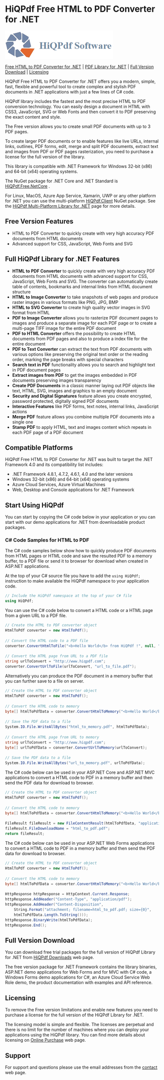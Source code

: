 # HiQPdf Free HTML to PDF Converter for .NET

[![HiQPdf Logo Image](https://raw.githubusercontent.com/hiqpdf/nuget-readme/main/hiqpdf-banner.png)](http://www.hiqpdf.com)

[Free HTML to PDF Converter for .NET](http://www.hiqpdf.com/free-html-to-pdf-converter.aspx) | [PDF Library for .NET](http://www.hiqpdf.com) | [Full Version Download](http://www.hiqpdf.com/downloads.aspx) | [Licensing](http://www.hiqpdf.com/purchase.aspx)

HiQPdf Free HTML to PDF Converter for .NET offers you a modern, simple, fast, flexible and powerful tool to create complex and stylish PDF documents in .NET applications with just a few lines of C# code.

HiQPdf library includes the fastest and the most precise HTML to PDF conversion technology. You can easily design a document in HTML with CSS3, JavaScript, SVG or Web Fonts and then convert it to PDF preserving the exact content and style.

The Free version allows you to create small PDF documents with up to 3 PDF pages. 

To create larger PDF documents or to enable features like live URLs, internal links, outlines, PDF forms, edit, merge and split PDF documents, extract text and images from PDF or PDF pages rasterization, you need to purchase a license for the full version of the library.

This library is compatible with .NET Framework for Windows 32-bit (x86) and 64-bit (x64) operating systems.

The NuGet package for .NET Core and .NET Standard is [HiQPdf.Free.NetCore](https://www.nuget.org/packages/HiQPdf.Free.NetCore/) .

For Linux, MacOS, Azure App Service, Xamarin, UWP or any other platform for .NET you can use the multi-platform [HiQPdf.Client](https://www.nuget.org/packages/HiQPdf.Client/) NuGet package. See the [HiQPdf Multi-Platform Library for .NET](http://www.hiqpdf.com/multiplatform-html-to-pdf-library-net-core.aspx) page for more details.

## Free Version Features

* HTML to PDF Converter to quickly create with very high accuracy PDF documents from HTML documents 
* Advanced support for CSS, JavaScript, Web Fonts and SVG

## Full HiQPdf Library for .NET Features

* **HTML to PDF Converter** to quickly create with very high accuracy PDF documents from HTML documents with advanced support for CSS, JavaScript, Web Fonts and SVG. The converter can automatically create table of contents, bookmarks and internal links from HTML document structure
* **HTML to Image Converter** to take snapshots of web pages and produce raster images in various formats like PNG, JPG, BMP
* **HTML to SVG Converter** to create high quality vector images in SVG  format from HTML
* **PDF to Image Converter** allows you to rasterize PDF document pages to images and produce a separate image for each PDF page or to create a multi-page TIFF image for the entire PDF document
* **PDF to HTML Converter** offers the possibility to create HTML documents from PDF pages and also to produce a index file for the entire document
* **PDF to Text Converter** can extract the text from PDF documents with various options like preserving the original text order or the reading order, marking the page breaks with special characters 
* **Search text in PDF** functionality allows you to search and highlight text in PDF document pages
* **Extract images from PDF** to get the images embedded in PDF documents preserving images transparency
* **Create PDF Documents** in a classic manner laying out PDF objects like text, HTML, SVG, images and graphics to an empty document
* **Security and Digital Signatures** feature allows you create encrypted, password protected, digitally signed PDF documents
* **Interactive Features** like PDF forms, text notes, internal links, JavaScript actions
* **Merge PDF** feature allows you combine multiple PDF documents into a single one
* **Stamp PDF** to apply HTML, text and images content which repeats in each PDF page of a PDF document

## Compatible Platforms

HiQPdf Free HTML to PDF Converter for .NET was built to target the .NET Framework 4.0 and its compatibility list includes:

* .NET Framework 4.8.1, 4.7.2, 4.6.1, 4.0 and the later versions
* Windows 32-bit (x86) and 64-bit (x64) operating systems
* Azure Cloud Services, Azure Virtual Machines
* Web, Desktop and Console applications for .NET Framework

## Start Using HiQPdf

You can start by copying the C# code below in your application or you can start with our demo applications for .NET from downloadable product packages.

### C# Code Samples for HTML to PDF

The C# code samples below show how to quickly produce PDF documents from HTML pages or HTML code and save the resulted PDF to a memory buffer, to a PDF file or send it to browser for download when created in ASP.NET applications.

At the top of your C# source file you have to add the ```using HiQPdf;``` instruction to make available the HiQPdf namespace to your application code.

```csharp
// Include the HiQPdf namespace at the top of your C# file
using HiQPdf;
```

You can use the C# code below to convert a HTML code or a HTML page from a given URL to a PDF file.

```csharp
// Create the HTML to PDF converter object
HtmlToPdf converter = new HtmlToPdf();

// Convert the HTML code to a PDF file
converter.ConvertHtmlToFile("<b>Hello World</b> from HiQPdf !", null, "html_to_file.pdf");

// Convert the HTML page from URL to a PDF file
string urlToConvert = "http://www.hiqpdf.com";
converter.ConvertUrlToFile(urlToConvert, "url_to_file.pdf");
```

Alternatively you can produce the PDF document in a memory buffer that you can further save to a file on server.

```csharp
// Create the HTML to PDF converter object
HtmlToPdf converter = new HtmlToPdf();

// Convert the HTML code to memory
byte[] htmlToPdfData = converter.ConvertHtmlToMemory("<b>Hello World</b> from HiQPdf !", null);

// Save the PDF data to a file
System.IO.File.WriteAllBytes("html_to_memory.pdf", htmlToPdfData);

// Convert the HTML page from URL to memory
string urlToConvert = "http://www.hiqpdf.com";
byte[] urlToPdfData = converter.ConvertUrlToMemory(urlToConvert);

// Save the PDF data to a file
System.IO.File.WriteAllBytes("url_to_memory.pdf", urlToPdfData);
```

The C# code below can be used in your ASP.NET Core and ASP.NET MVC applications to convert a HTML code to PDF in a memory buffer and then send the PDF data for download to browser.

```csharp
// Create the HTML to PDF converter object
HtmlToPdf converter = new HtmlToPdf();

// Convert the HTML code to memory
byte[] htmlToPdfData = converter.ConvertHtmlToMemory("<b>Hello World</b> from HiQPdf !", null);

FileResult fileResult = new FileContentResult(htmlToPdfData, "application/pdf");
fileResult.FileDownloadName = "html_to_pdf.pdf";
return fileResult;
```

The C# code below can be used in your ASP.NET Web Forms applications to convert a HTML code to PDF in a memory buffer and then send the PDF data for download to browser.

```csharp
// Create the HTML to PDF converter object
HtmlToPdf converter = new HtmlToPdf();

// Convert the HTML code to memory
byte[] htmlToPdfData = converter.ConvertHtmlToMemory("<b>Hello World</b> from HiQPdf !", null);

HttpResponse httpResponse = HttpContext.Current.Response;
httpResponse.AddHeader("Content-Type", "application/pdf");
httpResponse.AddHeader("Content-Disposition",
    String.Format("attachment; filename=html_to_pdf.pdf; size={0}",
    htmlToPdfData.Length.ToString()));
httpResponse.BinaryWrite(htmlToPdfData);
httpResponse.End();
```

## Full Version Download

You can download free trial packages for the full version of HiQPdf Library for .NET from [HiQPdf Downloads](http://www.hiqpdf.com/downloads.aspx) web page.

The free version package for .NET Framework contains the library binaries, ASP.NET demo applications for Web Forms and for MVC with C# code, a Windows Forms demo applications for C#, an Azure Cloud Service Web Role demo, the product documentation with examples and API reference.

## Licensing

To remove the Free version limitations and enable new features you need to purchase a license for the full version of the HiQPdf Library for .NET.

The licensing model is simple and flexible. The licenses are perpetual and there is no limit for the number of machines where you can deploy your applications using the HiQPdf library.
You can find more details about licensing on [Online Purchase](http://www.hiqpdf.com/purchase.aspx) web page.

## Support

For support and questions please use the email addresses from the [contact](http://www.hiqpdf.com/contact.aspx) web page. 
